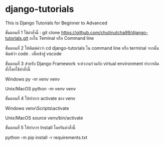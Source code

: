 # django-tutorials
This is Django Tutorials for Beginner to Advanced

ขั้นตอนที่ 1 ใช้คำสั่งนี้  : git clone https://github.com/chutinutcha99/django-tutorials.git ลงใน Teminal หรือ Command line

ขั้นตอนที่ 2 ให้พิมพ์คำว่า cd django-tutorials ใน command line หรือ terminal จากนั้น พิมพ์ว่า code . เพื่อเข้าสู่ vscode 

ขั้นตอนที่ 3 สำหรับ Django Framework จะทำงานร่วมกับ virtual environment ทำการติดตั้งโดยใช้คำสั่งนี้

Windows
py -m venv venv

Unix/MacOS
python -m venv venv

ขั้นตอนที่ 4 ให้ทำการ activate ของ venv

Windows
venv\Scripts\activate

Unix/MacOS
source venv/bin/activate

ขั้นตอนที่ 5 ให้ทำการ Install โดยรันคำสั่งนี้

python -m pip install -r requirements.txt



 
